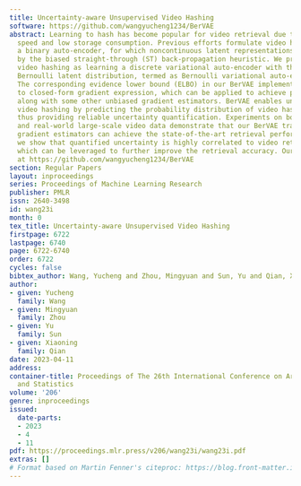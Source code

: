 ```yaml
---
title: Uncertainty-aware Unsupervised Video Hashing
software: https://github.com/wangyucheng1234/BerVAE
abstract: Learning to hash has become popular for video retrieval due to its fast
  speed and low storage consumption. Previous efforts formulate video hashing as training
  a binary auto-encoder, for which noncontinuous latent representations are optimized
  by the biased straight-through (ST) back-propagation heuristic. We propose to formulate
  video hashing as learning a discrete variational auto-encoder with the factorized
  Bernoulli latent distribution, termed as Bernoulli variational auto-encoder (BerVAE).
  The corresponding evidence lower bound (ELBO) in our BerVAE implementation leads
  to closed-form gradient expression, which can be applied to achieve principled training
  along with some other unbiased gradient estimators. BerVAE enables uncertainty-aware
  video hashing by predicting the probability distribution of video hash code-words,
  thus providing reliable uncertainty quantification. Experiments on both simulated
  and real-world large-scale video data demonstrate that our BerVAE trained with unbiased
  gradient estimators can achieve the state-of-the-art retrieval performance. Furthermore,
  we show that quantified uncertainty is highly correlated to video retrieval performance,
  which can be leveraged to further improve the retrieval accuracy. Our code is available
  at https://github.com/wangyucheng1234/BerVAE
section: Regular Papers
layout: inproceedings
series: Proceedings of Machine Learning Research
publisher: PMLR
issn: 2640-3498
id: wang23i
month: 0
tex_title: Uncertainty-aware Unsupervised Video Hashing
firstpage: 6722
lastpage: 6740
page: 6722-6740
order: 6722
cycles: false
bibtex_author: Wang, Yucheng and Zhou, Mingyuan and Sun, Yu and Qian, Xiaoning
author:
- given: Yucheng
  family: Wang
- given: Mingyuan
  family: Zhou
- given: Yu
  family: Sun
- given: Xiaoning
  family: Qian
date: 2023-04-11
address:
container-title: Proceedings of The 26th International Conference on Artificial Intelligence
  and Statistics
volume: '206'
genre: inproceedings
issued:
  date-parts:
  - 2023
  - 4
  - 11
pdf: https://proceedings.mlr.press/v206/wang23i/wang23i.pdf
extras: []
# Format based on Martin Fenner's citeproc: https://blog.front-matter.io/posts/citeproc-yaml-for-bibliographies/
---
```

